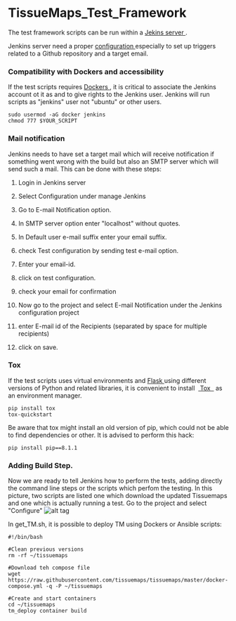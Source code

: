 # TissueMaps_Test_Framework

The test framework scripts can be run within a <a href="https://jenkins.io/" target="_blank"> Jekins server </a>.

Jenkins server need a proper  <a href="http://www.tutorialspoint.com/jenkins/" target="_blank"> configuration </a> especially to set up triggers related to a Github repository and a target email.

### Compatibility with Dockers and accessibility
If the test scripts requires  <a href="https://www.docker.com/" target="_blank"> Dockers </a>, it is critical to associate the Jenkins account ot it as and to give rights to the Jenkins user.
Jenkins will run scripts as "jenkins" user not "ubuntu" or other users. 

```
sudo usermod -aG docker jenkins
chmod 777 $YOUR_SCRIPT
```

### Mail notification
Jenkins needs to have set a target mail which will receive notification if something went wrong with the build but also an SMTP server which will send such a mail.
This can be done with these steps:

1. Login in Jenkins server

2. Select Configuration under manage Jenkins

3. Go to E-mail Notification option.

4. In SMTP server option enter "localhost" without quotes.

5. In Default user e-mail suffix enter your email suffix.

6. check Test configuration by sending test e-mail option.

7.  Enter your email-id.

8. click on test configuration.

9. check your email for confirmation

10. Now go to the project and select E-mail Notification under the Jenkins configuration project

11. enter E-mail id of the Recipients (separated by space for multiple recipients)

12. click on save.

### Tox
If the test scripts uses virtual environments and <a href="http://flask.pocoo.org/" target="_blank"> Flask </a> using different versions of Python and related libraries, 
it is convenient to install  <a href="https://tox.readthedocs.io/en/latest/" target="_blank"> Tox  </a> as an environment manager.
```
pip install tox
tox-quickstart   
``` 
Be aware that tox might install an old version of pip, which could not be able to find dependencies or other.
It is advised to perform this hack:
```
pip install pip==8.1.1
``` 

### Adding Build Step.
Now we are ready to tell Jenkins how to perform the tests, adding directly the command line steps or the scripts which perfom the testing. In this picture, two scripts are listed one which download the updated Tissuemaps and one which is actually running a test. Go to the project and select "Configure"
![alt tag](https://image.ibb.co/cYzvOv/build.png)

In get_TM.sh, it is possible to deploy TM using Dockers or Ansible scripts:
```
#!/bin/bash

#Clean previous versions
rm -rf ~/tissuemaps

#Download teh compose file
wget https://raw.githubusercontent.com/tissuemaps/tissuemaps/master/docker-compose.yml -q -P ~/tissuemaps

#Create and start containers
cd ~/tissuemaps
tm_deploy container build
```

